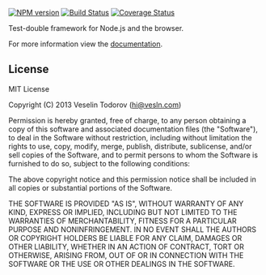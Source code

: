 [![NPM version](https://badge.fury.io/js/jack.png)](http://badge.fury.io/js/jack)
[![Build Status](https://secure.travis-ci.org/jackjs/jack.png)](http://travis-ci.org/jackjs/jack)
[![Coverage Status](https://coveralls.io/repos/jackjs/jack/badge.png?branch=master)](https://coveralls.io/r/jackjs/jack?branch=master)

Test-double framework for Node.js and the browser.

For more information view the [documentation](http://jackjs.com).

## License

MIT License

Copyright (C) 2013 Veselin Todorov (hi@vesln.com)

Permission is hereby granted, free of charge, to any person obtaining a copy of this software and associated
documentation files (the "Software"), to deal in the Software without restriction, including without limitation the rights
to use, copy, modify, merge, publish, distribute, sublicense, and/or sell copies of the Software, and to permit
persons to whom the Software is furnished to do so, subject to the following conditions:

The above copyright notice and this permission notice shall be included in all copies or substantial
portions of the Software.

THE SOFTWARE IS PROVIDED "AS IS", WITHOUT WARRANTY OF ANY KIND, EXPRESS OR IMPLIED, INCLUDING BUT NOT LIMITED TO
THE WARRANTIES OF MERCHANTABILITY, FITNESS FOR A PARTICULAR PURPOSE AND NONINFRINGEMENT. IN NO EVENT SHALL THE
AUTHORS OR COPYRIGHT HOLDERS BE LIABLE FOR ANY CLAIM, DAMAGES OR OTHER LIABILITY, WHETHER IN AN ACTION OF CONTRACT,
TORT OR OTHERWISE, ARISING FROM, OUT OF OR IN CONNECTION WITH THE SOFTWARE OR THE USE OR OTHER DEALINGS IN THE SOFTWARE.
